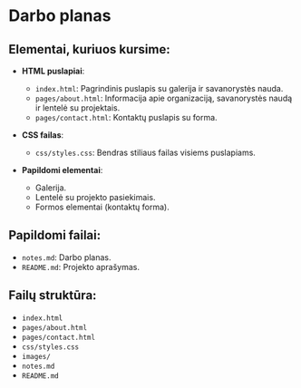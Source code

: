 # Darbo planas

## Elementai, kuriuos kursime:
- **HTML puslapiai**:
  - `index.html`: Pagrindinis puslapis su galerija ir savanorystės nauda.
  - `pages/about.html`: Informacija apie organizaciją, savanorystės naudą ir lentelė su projektais.
  - `pages/contact.html`: Kontaktų puslapis su forma.

- **CSS failas**:
  - `css/styles.css`: Bendras stiliaus failas visiems puslapiams.

- **Papildomi elementai**:
  - Galerija.
  - Lentelė su projekto pasiekimais.
  - Formos elementai (kontaktų forma).

## Papildomi failai:
- `notes.md`: Darbo planas.
- `README.md`: Projekto aprašymas.

## Failų struktūra:
- `index.html`
- `pages/about.html`
- `pages/contact.html`
- `css/styles.css`
- `images/` 
- `notes.md`
- `README.md`
